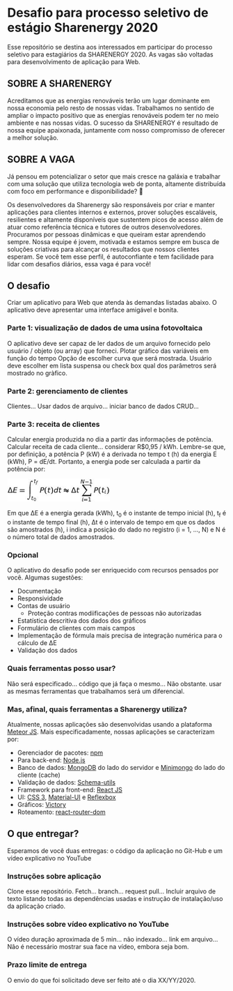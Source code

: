 # Desafio para processo seletivo de estágio Sharenergy 2020
   Esse repositório se destina aos interessados em participar do processo seletivo para estagiários da SHARENERGY 2020. As vagas são voltadas para desenvolvimento de aplicação para Web.
## SOBRE A SHARENERGY
Acreditamos que as energias renováveis terão um lugar dominante em nossa economia pelo resto de nossas vidas. Trabalhamos no sentido de ampliar o impacto positivo que as energias renováveis podem ter no meio ambiente e nas nossas vidas. O sucesso da SHARENERGY é resultado de nossa equipe apaixonada, juntamente com nosso compromisso de oferecer a melhor solução.

## SOBRE A VAGA
Já pensou em potencializar o setor que mais cresce na galáxia e trabalhar com uma solução que utiliza tecnologia web de ponta, altamente distribuída com foco em performance e disponibilidade? 👀

Os desenvolvedores da Sharenergy são responsáveis por criar e manter aplicações para clientes internos e externos, prover soluções escaláveis, resilientes e altamente disponíveis que sustentem picos de acesso além de atuar como referência técnica e tutores de outros desenvolvedores. Procuramos por pessoas dinâmicas e que queiram estar aprendendo sempre. Nossa equipe é jovem, motivada e estamos sempre em busca de soluções criativas para alcançar os resultados que nossos clientes esperam. Se você tem esse perfil, é autoconfiante e tem facilidade para lidar com desafios diários, essa vaga é para você! 
## O desafio
   Criar um aplicativo para Web que atenda às demandas listadas abaixo. O aplicativo deve apresentar uma interface amigável e bonita.
### Parte 1: visualização de dados de uma usina fotovoltaica
   O aplicativo deve ser capaz de ler dados de um arquivo fornecido pelo usuário / objeto (ou array) que forneci. 
   Plotar gráfico das variáveis em função do tempo
   Opção de escolher curva que será mostrada. Usuário deve escolher em lista suspensa ou check box qual dos parâmetros será mostrado no gràfico.
### Parte 2: gerenciamento de clientes
   Clientes...
   Usar dados de arquivo... iniciar banco de dados
   CRUD...
### Parte 3: receita de clientes
   Calcular energia produzida no dia a partir das informações de potência.
   Calcular receita de cada cliente... considerar R$0,95 / kWh.
   Lembre-se que, por definição, a potência P (kW) é a derivada no tempo t (h) da energia E (kWh), P = dE/dt. Portanto, a energia pode ser calculada a partir da potência por: 
      
   ![Equação para ΔE](equation.jpg)
   <!--
      Imagem gerada pelo site: http://www.sciweavers.org/free-online-latex-equation-editor
      Foi usado o comando LaTeX: " \Delta E = \int_{t_0}^{t_f}P(t)dt  \approx \Delta t  \sum_{i = 1}^{N-1} P(t_i) "
      Font: Arev (padrão), Font size: 12 (padrão)
   -->
   Em que ΔE é a energia gerada (kWh), t<sub>0</sub> é o instante de tempo inicial (h), t<sub>f</sub> é o instante de tempo final (h), Δt é o intervalo de tempo em que os dados são amostrados (h), i indica a posição do dado no registro (i = 1, ..., N) e N é o número total de dados amostrados.  
### Opcional
   O aplicativo do desafio pode ser enriquecido com recursos pensados por você. Algumas sugestões:
* Documentação
* Responsividade
* Contas de usuário
   * Proteção contras modiificações de pessoas não autorizadas
* Estatística descritiva dos dados dos gráficos
* Formulário de clientes com mais campos
* Implementação de fórmula mais precisa de integração numérica para o cálculo de ΔE
* Validação dos dados 
### Quais ferramentas posso usar?
   Não será especificado... código que já faça o mesmo...
   Não obstante. usar as mesmas ferramentas que trabalhamos será um diferencial. 
### Mas, afinal, quais ferramentas a Sharenergy utiliza?
   Atualmente, nossas aplicações são desenvolvidas usando a plataforma [Meteor JS](https://www.meteor.com/). Mais especificadamente, nossas aplicações se caracterizam por:
* Gerenciador de pacotes: [npm](https://www.npmjs.com/get-npm)
* Para back-end: [Node.js](https://nodejs.org/en/)
* Banco de dados: [MongoDB](https://www.mongodb.com/) do lado do servidor e [Minimongo](https://guide.meteor.com/collections.html) do lado do cliente (cache)
* Validação de dados: [Schema-utils](https://www.npmjs.com/package/schema-utils) 
* Framework para front-end: [React JS](https://pt-br.reactjs.org/)
* UI: [CSS 3](https://www.w3.org/Style/CSS/), [Material-UI](https://material-ui.com/pt/) e [Reflexbox](https://rebassjs.org/reflexbox/)
* Gráficos: [Victory](https://formidable.com/open-source/victory/)
* Roteamento: [react-router-dom](https://www.npmjs.com/package/react-router-dom)
## O que entregar?
   Esperamos de você duas entregas: o código da aplicação no Git-Hub e um vídeo explicativo no YouTube 
### Instruções sobre aplicação
   Clone esse repositório. Fetch... branch... request pull...
   Incluir arquivo de texto listando todas as dependências usadas e instrução de instalação/uso da aplicação criado.
### Instruções sobre vídeo explicativo no YouTube
   O vídeo duração aproximada de 5 min... não indexado...  link em arquivo...
   Não é necessário mostrar sua face na vídeo, embora seja bom.
### Prazo limite de entrega
   O envio do que foi solicitado deve ser feito até o dia XX/YY/2020.
